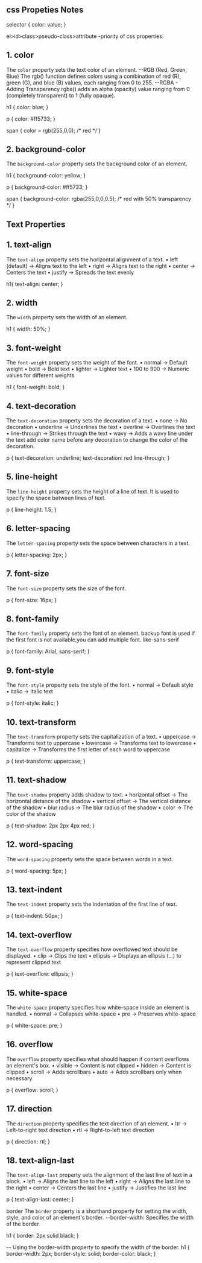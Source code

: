 ## css Propeties Notes
selector {
color: value;
}

el>id>class>pseudo-class>attribute  -priority of css properties.

## 1. color
The `color` property sets the text color of an element.
--RGB (Red, Green, Blue)
The rgb() function defines colors using a combination of red (R), green (G), and blue (B) values,
each ranging from 0 to 255.
--RGBA - Adding Transparency
rgba() adds an alpha (opacity) value ranging from 0 (completely transparent) to 1 (fully opaque).

h1 {
color: blue;
}

p {
color: #ff5733;
}

span {
color = rgb(255,0,0); /* red */
}

## 2. background-color
The `background-color` property sets the background color of an element.

h1 {
background-color: yellow;
}

p {
background-color: #ff5733;
}

span {
background-color: rgba(255,0,0,0.5); /* red with 50% transparency */
}

## Text Properties

## 1. text-align
The `text-align` property sets the horizontal alignment of a text.
•	left (default) → Aligns text to the left
•	right → Aligns text to the right
•	center → Centers the text
•	justify → Spreads the text evenly

h1{
text-align: center;
}

## 2. width
The `width` property sets the width of an element.

h1 {
width: 50%;
}

## 3. font-weight
The `font-weight` property sets the weight of the font.
•	normal → Default weight
•	bold → Bold text
•	lighter → Lighter text
•	100 to 900 → Numeric values for different weights

h1 {
font-weight: bold;
}

## 4. text-decoration
The `text-decoration` property sets the decoration of a text.
•	none → No decoration
•	underline → Underlines the text
•	overline → Overlines the text
•	line-through → Strikes through the text
• wavy → Adds a wavy line under the text
add color name before any decoration to change the color of the decoration.

p {
text-decoration: underline;
text-decoration: red line-through;
}

## 5. line-height
The `line-height` property sets the height of a line of text. It is used to specify the space between lines of text.

p {
line-height: 1.5;
}

## 6. letter-spacing
The `letter-spacing` property sets the space between characters in a text.

p {
letter-spacing: 2px;
}

## 7. font-size
The `font-size` property sets the size of the font.

p {
font-size: 16px;
}

## 8. font-family
The `font-family` property sets the font of an element.
backup font is used if the first font is not available,you can add multiple font. like-sans-serif

p {
font-family: Arial, sans-serif;
}

## 9. font-style
The `font-style` property sets the style of the font.
•	normal → Default style
•	italic → Italic text

p {
font-style: italic;
}

## 10. text-transform
The `text-transform` property sets the capitalization of a text.
•	uppercase → Transforms text to uppercase
•	lowercase → Transforms text to lowercase
•	capitalize → Transforms the first letter of each word to uppercase

p {
text-transform: uppercase;
}

## 11. text-shadow
The `text-shadow` property adds shadow to text.
•	horizontal offset → The horizontal distance of the shadow
•	vertical offset → The vertical distance of the shadow
•	blur radius → The blur radius of the shadow
•	color → The color of the shadow

p {
text-shadow: 2px 2px 4px red;
}

## 12. word-spacing
The `word-spacing` property sets the space between words in a text.

p {
word-spacing: 5px;
}

## 13. text-indent
The `text-indent` property sets the indentation of the first line of text.

p {
text-indent: 50px;
}

## 14. text-overflow
The `text-overflow` property specifies how overflowed text should be displayed.
•	clip → Clips the text
•	ellipsis → Displays an ellipsis (...) to represent clipped text

p {
text-overflow: ellipsis;
}

## 15. white-space
The `white-space` property specifies how white-space inside an element is handled.
•	normal → Collapses white-space
•	pre → Preserves white-space

p {
white-space: pre;
}

## 16. overflow
The `overflow` property specifies what should happen if content overflows an element's box.
•	visible → Content is not clipped
•	hidden → Content is clipped
•	scroll → Adds scrollbars
•	auto → Adds scrollbars only when necessary

p {
overflow: scroll;
}

## 17. direction
The `direction` property specifies the text direction of an element.
•	ltr → Left-to-right text direction
•	rtl → Right-to-left text direction

p {
direction: rtl;
}

## 18. text-align-last
The `text-align-last` property sets the alignment of the last line of text in a block.
•	left → Aligns the last line to the left
•	right → Aligns the last line to the right
•	center → Centers the last line
•	justify → Justifies the last line

p {
text-align-last: center;
}





















border
The `border` property is a shorthand property for setting the width, style, and color of an element's border.
--border-width: Specifies the width of the border.

h1 {
border: 2px solid black;
}

-- Using the border-width property to specify the width of the border.
h1 {
border-width: 2px;
border-style: solid;
border-color: black;
}
